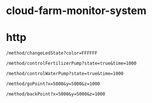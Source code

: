 # cloud-farm-monitor-system

# http
```
/method/changeLedState?color=FFFFFF
```
```
/method/controlFertilizerPump?state=true&time=1000
```
```
/method/controlWaterPump?state=true&time=1000
```
```
/method/goPoint?x=5000&y=5000&z=1000
```
```
/method/backPoint?x=5000&y=5000&z=1000
```

